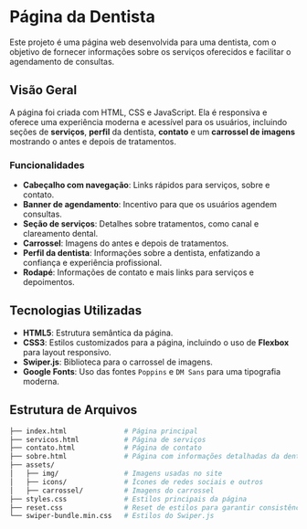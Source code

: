 # Página da Dentista

Este projeto é uma página web desenvolvida para uma dentista, com o objetivo de fornecer informações sobre os serviços oferecidos e facilitar o agendamento de consultas.

## Visão Geral

A página foi criada com HTML, CSS e JavaScript. Ela é responsiva e oferece uma experiência moderna e acessível para os usuários, incluindo seções de **serviços**, **perfil** da dentista, **contato** e um **carrossel de imagens** mostrando o antes e depois de tratamentos.

### Funcionalidades
- **Cabeçalho com navegação**: Links rápidos para serviços, sobre e contato.
- **Banner de agendamento**: Incentivo para que os usuários agendem consultas.
- **Seção de serviços**: Detalhes sobre tratamentos, como canal e clareamento dental.
- **Carrossel**: Imagens do antes e depois de tratamentos.
- **Perfil da dentista**: Informações sobre a dentista, enfatizando a confiança e experiência profissional.
- **Rodapé**: Informações de contato e mais links para serviços e depoimentos.

## Tecnologias Utilizadas

- **HTML5**: Estrutura semântica da página.
- **CSS3**: Estilos customizados para a página, incluindo o uso de **Flexbox** para layout responsivo.
- **Swiper.js**: Biblioteca para o carrossel de imagens.
- **Google Fonts**: Uso das fontes `Poppins` e `DM Sans` para uma tipografia moderna.

## Estrutura de Arquivos

```bash
├── index.html              # Página principal
├── servicos.html           # Página de serviços
├── contato.html            # Página de contato
├── sobre.html              # Página com informações detalhadas da dentista
├── assets/
│   ├── img/                # Imagens usadas no site
│   ├── icons/              # Ícones de redes sociais e outros
│   ├── carrossel/          # Imagens do carrossel
├── styles.css              # Estilos principais da página
├── reset.css               # Reset de estilos para garantir consistência entre navegadores
└── swiper-bundle.min.css   # Estilos do Swiper.js

